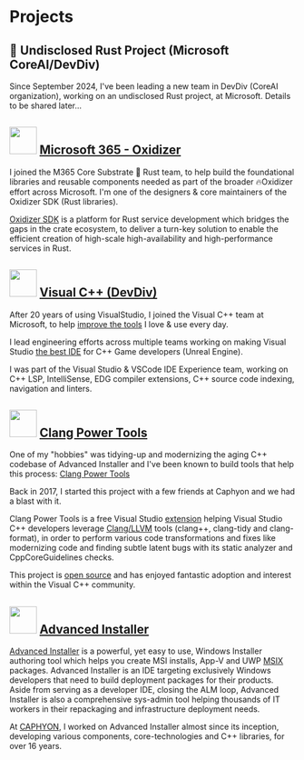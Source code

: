 # Projects

## 🦀 Undisclosed Rust Project (Microsoft CoreAI/DevDiv)

Since September 2024, I've been leading a new team in DevDiv (CoreAI organization), working on an undisclosed Rust project, at Microsoft. Details to be shared later... 

## <img src="https://upload.wikimedia.org/wikipedia/commons/thumb/0/0e/Microsoft_365_%282022%29.svg/200px-Microsoft_365_%282022%29.svg.png" height="48"> [Microsoft 365 - Oxidizer](https://en.wikipedia.org/wiki/Microsoft_365) 

I joined the M365 Core Substrate 🦀 Rust team, to help build the foundational libraries and reusable components needed as part of the broader 🔥Oxidizer effort across Microsoft. I'm one of the designers & core maintainers of the Oxidizer SDK (Rust libraries).   

[Oxidizer SDK](https://github.com/microservices-sdks/oxidizer-sdk) is a platform for Rust service development which bridges the gaps in the crate ecosystem, to deliver a turn-key solution to enable the efficient creation of high-scale high-availability and high-performance services in Rust.  

## <img src="https://upload.wikimedia.org/wikipedia/commons/thumb/2/2c/Visual_Studio_Icon_2022.svg/120px-Visual_Studio_Icon_2022.svg.png" height="48"> [Visual C++ (DevDiv)](https://en.wikipedia.org/wiki/Microsoft_Visual_C%2B%2B) 

After 20 years of using VisualStudio, I joined the Visual C++ team at Microsoft, to help [improve the tools](https://devblogs.microsoft.com/cppblog/faster-cpp-source-code-indexing/) I love & use every day.   

I lead engineering efforts across multiple teams working on making Visual Studio [the best IDE](https://devblogs.microsoft.com/cppblog/unreal-engine-cpp-game-development-made-easy-visual-studio-2022/) for C++ Game developers (Unreal Engine).  

I was part of the Visual Studio & VSCode IDE Experience team, working on C++ LSP, IntelliSense, EDG compiler extensions, C++ source code indexing, navigation and linters.  

## <img src="https://raw.githubusercontent.com/Caphyon/clang-power-tools/master/ClangPowerTools.png" height="48"> [Clang Power Tools](http://clangpowertools.com)  

One of my "hobbies" was tidying-up and modernizing the aging C++ codebase of Advanced Installer and I've been known to build tools that help this process: [Clang Power Tools](http://clangpowertools.com)   

Back in 2017, I started this project with a few friends at Caphyon and we had a blast with it.  

Clang Power Tools is a free Visual Studio [extension](https://marketplace.visualstudio.com/items?itemName=caphyon.ClangPowerTools) helping Visual Studio C++ developers leverage [Clang/LLVM](http://releases.llvm.org/download.html) tools (clang++, clang-tidy and clang-format), in order to perform various code transformations and fixes like modernizing code and finding subtle latent bugs with its static analyzer and CppCoreGuidelines checks.  

This project is [open source](https://github.com/Caphyon/clang-power-tools) and has enjoyed fantastic adoption and interest within the Visual C++ community.  

## <img src="https://www.advancedinstaller.com/favicons/favicon-96x96.png" height="48"> [Advanced Installer](https://www.advancedinstaller.com) 

[Advanced Installer](https://www.advancedinstaller.com) is a powerful, yet easy to use, Windows Installer authoring tool which helps you create MSI installs, App-V and UWP [MSIX](https://www.advancedinstaller.com/msix-introduction.html) packages. Advanced Installer is an IDE targeting exclusively Windows developers that need to build deployment packages for their products. Aside from serving as a developer IDE, closing the ALM loop, Advanced Installer is also a comprehensive sys-admin tool helping thousands of IT workers in their repackaging and infrastructure deployment needs.

At [CAPHYON](https://www.caphyon.com), I worked on Advanced Installer almost since its inception, developing various components, core-technologies and C++ libraries, for over 16 years.   
